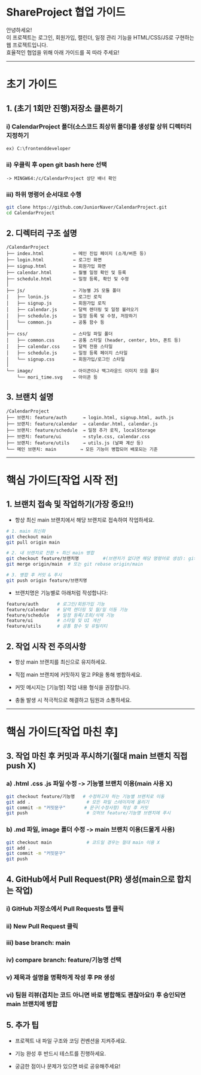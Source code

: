 # ShareProject 협업 가이드

안녕하세요!  
이 프로젝트는 로그인, 회원가입, 캘린더, 일정 관리 기능을 HTML/CSS/JS로 구현하는 웹 프로젝트입니다.  
효율적인 협업을 위해 아래 가이드를 꼭 따라 주세요!

---
# 초기 가이드
## 1. (초기 1회만 진행)저장소 클론하기

### i) CalendarProject 폴더(소스코드 최상위 폴더)를 생성할 상위 디렉터리 지정하기
    ex) C:\frontenddeveloper
### ii) 우클릭 후 open git bash here 선택
    -> MINGW64:/c/CalendarProject 상단 배너 확인
### iii) 하위 명령어 순서대로 수행
```bash
git clone https://github.com/JuniorNaver/CalendarProject.git
cd CalendarProject
```

## 2. 디렉터리 구조 설명
```
/CalendarProject
├── index.html           ← 메인 진입 페이지 (소개/버튼 등)
├── login.html           ← 로그인 화면
├── signup.html          ← 회원가입 화면
├── calendar.html        ← 월별 일정 확인 및 등록
├── schedule.html        ← 일정 등록, 확인 및 수정
│
├── js/                  ← 기능별 JS 모듈 폴더
│   ├── lonin.js         ← 로그인 로직
│   ├── signup.js        ← 회원가입 로직
│   ├── calendar.js      ← 달력 렌더링 및 일정 불러오기
│   ├── schedule.js      ← 일정 등록 빛 수정, 저장하기
│   └── common.js        ← 공통 함수 등
│
├── css/                 ← 스타일 파일 폴더
│   ├── common.css       ← 공통 스타일 (header, center, btn, 폰트 등)
│   ├── calendar.css     ← 달력 전용 스타일
│   ├── schedule.js      ← 일정 등록 페이지 스타일
│   └── signup.css       ← 회원가입/로그인 스타일
│
└── image/               ← 아이콘이나 백그라운드 이미지 모음 폴더
    └── mori_time.svg    ← 아이콘 등
```

## 3. 브랜치 설명
```
/CalendarProject
├── 브랜치: feature/auth      → login.html, signup.html, auth.js
├── 브랜치: feature/calendar  → calendar.html, calendar.js
├── 브랜치: feature/schedule  → 일정 추가 로직, localStorage
├── 브랜치: feature/ui        → style.css, calendar.css
├── 브랜치: feature/utils     → utils.js (날짜 계산 등)
└── 메인 브랜치: main         → 모든 기능이 병합되어 배포되는 기준
```

---
# 핵심 가이드[작업 시작 전]

## 1. 브랜치 접속 및 작업하기(가장 중요‼)
- 항상 최신 main 브랜치에서 해당 브랜치로 접속하여 작업하세요.
```bash
# 1. main 최신화
git checkout main
git pull origin main

# 2. 내 브랜치로 전환 + 최신 main 병합
git checkout feature/브랜치명         #(브랜치가 없다면 해당 명령어로 생성): git checkout -b feature/브랜치명
git merge origin/main  # 또는 git rebase origin/main

# 3. 병합 후 커밋 & 푸시
git push origin feature/브랜치명
```
- 브랜치명은 기능별로 아래처럼 작성합니다:
``` bash
feature/auth       # 로그인/회원가입 기능
feature/calendar   # 달력 렌더링 및 월/일 이동 기능
feature/schedule   # 일정 등록/조회/삭제 기능
feature/ui         # 스타일 및 UI 개선
feature/utils      # 공통 함수 및 유틸리티
```
## 2. 작업 시작 전 주의사항
- 항상 main 브랜치를 최신으로 유지하세요.

- 직접 main 브랜치에 커밋하지 말고 PR을 통해 병합하세요.

- 커밋 메시지는 [기능명] 작업 내용 형식을 권장합니다.

- 충돌 발생 시 적극적으로 해결하고 팀원과 소통하세요.

---
# 핵심 가이드[작업 마친 후]

## 3. 작업 마친 후 커밋과 푸시하기(절대 main 브랜치 직접 push X)
### a) .html .css .js 파일 수정 -> 기능별 브랜치 이용(main 사용 X)
```bash
git checkout feature/기능명   # 수정하고자 하는 기능별 브랜치로 이동
git add .                     # 모든 파일 스테이지에 올리기
git commit -m "커밋문구"       # 문구(수정사항) 작성 후 커밋
git push                      # 깃허브 feature/기능명 브랜치에 푸시
```
### b) .md 파일, image 폴더 수정 -> main 브랜치 이용(드물게 사용)
```bash
git checkout main             # 코드일 경우는 절대 main 이용 X
git add .
git commit -m "커밋문구"
git push
```

## 4. GitHub에서 Pull Request(PR) 생성(main으로 합치는 작업)
### i) GitHub 저장소에서 Pull Requests 탭 클릭
### ii) New Pull Request 클릭
### iii) base branch: main
### iv) compare branch: feature/기능명 선택
### v) 제목과 설명을 명확하게 작성 후 PR 생성
### vi) 팀원 리뷰(겹치는 코드 아니면 바로 병합해도 괜찮아요!) 후 승인되면 main 브랜치에 병합

## 5. 추가 팁
- 프로젝트 내 파일 구조와 코딩 컨벤션을 지켜주세요.

- 기능 완성 후 반드시 테스트를 진행하세요.

- 궁금한 점이나 문제가 있으면 바로 공유해주세요!

